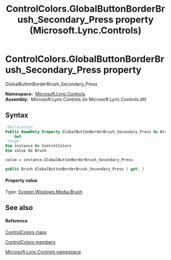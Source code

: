 ﻿---
title: ControlColors.GlobalButtonBorderBrush_Secondary_Press property  (Microsoft.Lync.Controls)
TOCTitle: 'GlobalButtonBorderBrush_Secondary_Press property '
ms:assetid: P:Microsoft.Lync.Controls.ControlColors.GlobalButtonBorderBrush_Secondary_Press_DI_3_UC_OCS14MrefLyncWPF
ms:mtpsurl: https://msdn.microsoft.com/en-us/library/microsoft.lync.controls.controlcolors.globalbuttonborderbrush_secondary_press_di_3_uc_ocs14mreflyncwpf(v=office.15)
ms:contentKeyID: 48591758
ms.date: 07/28/2014
mtps_version: v=office.15
f1_keywords:
- Microsoft.Lync.Controls.ControlColors.GlobalButtonBorderBrush_Secondary_Press
dev_langs:
- CSharp
- JScript
- VB
- other
---

# ControlColors.GlobalButtonBorderBrush\_Secondary\_Press property

GlobalButtonBorderBrush\_Secondary\_Press

**Namespace:**  [Microsoft.Lync.Controls](microsoft-lync-controls-namespace_1.md)  
**Assembly:**  Microsoft.Lync.Controls (in Microsoft.Lync.Controls.dll)

## Syntax

``` vb
'Declaration
Public ReadOnly Property GlobalButtonBorderBrush_Secondary_Press As Brush
    Get
'Usage
Dim instance As ControlColors
Dim value As Brush

value = instance.GlobalButtonBorderBrush_Secondary_Press
```

``` csharp
public Brush GlobalButtonBorderBrush_Secondary_Press { get; }
```

#### Property value

Type: [System.Windows.Media.Brush](http://msdn2.microsoft.com/en-us/library/ms634880)  

## See also

#### Reference

[ControlColors class](controlcolors-class-microsoft-lync-controls_1.md)

[ControlColors members](controlcolors-members-microsoft-lync-controls_1.md)

[Microsoft.Lync.Controls namespace](microsoft-lync-controls-namespace_1.md)

